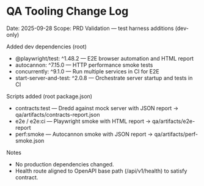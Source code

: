 # QA Tooling Change Log

Date: 2025-09-28
Scope: PRD Validation — test harness additions (dev-only)

Added dev dependencies (root)
- @playwright/test: ^1.48.2 — E2E browser automation and HTML report
- autocannon: ^7.15.0 — HTTP performance smoke tests
- concurrently: ^9.1.0 — Run multiple services in CI for E2E
- start-server-and-test: ^2.0.8 — Orchestrate server startup and tests in CI

Scripts added (root package.json)
- contracts:test — Dredd against mock server with JSON report → qa/artifacts/contracts-report.json
- e2e / e2e:ci — Playwright smoke with HTML report → qa/artifacts/e2e-report
- perf:smoke — Autocannon smoke with JSON report → qa/artifacts/perf-smoke.json

Notes
- No production dependencies changed.
- Health route aligned to OpenAPI base path (/api/v1/health) to satisfy contract.

